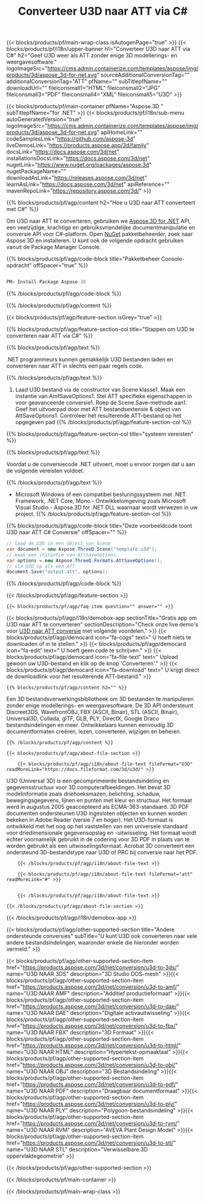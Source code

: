 ﻿---
title: Converteer U3D naar ATT via C# 
url: /nl/net/conversion/u3d-to-att/ 
description: Voorbeeldcode voor conversie van U3D naar ATT C#. Gebruik API voorbeeldcode voor batch U3D-bestanden naar ATT-conversie binnen VB.NET, Asp.NET of een op .NET gebaseerde applicatie.
---
{{< blocks/products/pf/main-wrap-class isAutogenPage="true" >}}
{{< blocks/products/pf/i18n/upper-banner h1="Converteer U3D naar ATT via C#" h2="Geef U3D weer als ATT zonder enige 3D modellerings- en weergavesoftware." logoImageSrc="https://cms.admin.containerize.com/templates/aspose/img/products/3d/aspose_3d-for-net.svg" sourceAdditionalConversionTag="" additionalConversionTag="ATT" pfName="" subTitlepfName="" downloadUrl="" fileiconsmall1="HTML" fileiconsmall2="JPG" fileiconsmall3="PDF" fileiconsmall4="XML" fileiconsmall5="U3D" >}}

{{< blocks/products/pf/main-container pfName="Aspose.3D " subTitlepfName="for .NET" >}}
{{< blocks/products/pf/i18n/sub-menu autoGeneratedVersion="true" logoImageSrc="https://cms.admin.containerize.com/templates/aspose/img/products/3d/aspose_3d-for-net.svg" apiHomeLink="" codeSamplesLink="https://github.com/aspose-3d" liveDemosLink="https://products.aspose.app/3d/family" docsLink="https://docs.aspose.com/3d/net" installationsDocsLink="https://docs.aspose.com/3d/net" nugetLink="https://www.nuget.org/packages/aspose.3d" nugetPackageName="" downloadAsLink="https://releases.aspose.com/3d/net" learnAsLink="https://docs.aspose.com/3d/net" apiReference="" mavenRepoLink="https://repository.aspose.com/3d/" >}}

{{% blocks/products/pf/agp/content h2="Hoe u U3D naar ATT converteert met C#" %}}

 Om U3D naar ATT te converteren, gebruiken we
 [Aspose.3D for .NET](https://products.aspose.com/3d/net) 
 API, een veelzijdige, krachtige en gebruiksvriendelijke documentmanipulatie en conversie API voor C#-platform. Open
 [NuGet](https://www.nuget.org/packages/aspose.3d) 
 pakketbeheerder, zoek naar
 Aspose.3D 
 en installeren. U kunt ook de volgende opdracht gebruiken vanuit de Package Manager Console.

{{% blocks/products/pf/agp/code-block title="Pakketbeheer Console-opdracht" offSpacer="true" %}}

```cs

PM> Install-Package Aspose.3D


```

{{% /blocks/products/pf/agp/code-block %}}

{{% /blocks/products/pf/agp/content %}}

{{< blocks/products/pf/agp/feature-section isGrey="true" >}}

{{% blocks/products/pf/agp/feature-section-col title="Stappen om U3D te converteren naar ATT via C#" %}}

{{% blocks/products/pf/agp/text %}}

 .NET programmeurs kunnen gemakkelijk U3D bestanden laden en converteren naar ATT in slechts een paar regels code.

{{% /blocks/products/pf/agp/text %}}

1. Laad U3D bestand via de constructor van Scene klasse1. Maak een instantie van AmfSaveOptions1. Stel ATT specifieke eigenschappen in voor geavanceerde conversie1. Roep de Scene.Save-methode aan1. Geef het uitvoerpad door met ATT bestandsextensie & object van AttSaveOptions1. Controleer het resulterende ATT-bestand op het opgegeven pad
{{% /blocks/products/pf/agp/feature-section-col %}}

{{% blocks/products/pf/agp/feature-section-col title="systeem vereisten" %}}

{{% blocks/products/pf/agp/text %}}

 Voordat u de conversiecode .NET uitvoert, moet u ervoor zorgen dat u aan de volgende vereisten voldoet.

{{% /blocks/products/pf/agp/text %}}

- Microsoft Windows of een compatibel besturingssysteem met .NET Framework, .NET Core, Mono.- Ontwikkelomgeving zoals Microsoft Visual Studio.- Aspose.3D for .NET DLL waarnaar wordt verwezen in uw project.
{{% /blocks/products/pf/agp/feature-section-col %}}

{{% blocks/products/pf/agp/code-block title="Deze voorbeeldcode toont U3D naar ATT C# Conversie" offSpacer="" %}}

```cs
// laad de U3D in een object van Scene 
var document = new Aspose.ThreeD.Scene("template.u3d");
// maak een instantie van AttSaveOptions 
var options = new Aspose.ThreeD.Formats.AttSaveOptions();
// sla U3D op als een ATT 
document.Save("output.att", options); 


```

{{% /blocks/products/pf/agp/code-block %}}

{{< /blocks/products/pf/agp/feature-section >}}

    {{< blocks/products/pf/agp/faq-item question="" answer="" >}}
 

<!-- aboutfile Starts -->

{{< blocks/products/pf/agp/i18n/demobox-app sectionTitle="Gratis app om U3D naar ATT te converteren" sectionDescription="Check onze live demo\'s voor [U3D naar ATT conversie](https://products.aspose.app/3d/conversion/u3d-to-att) met volgende voordelen." >}}
        {{< blocks/products/pf/agp/democard icon="fa-cogs" text=" U hoeft niets te downloaden of in te stellen." >}}
        {{< blocks/products/pf/agp/democard icon="fa-edit" text=" U hoeft geen code te schrijven." >}}
        {{< blocks/products/pf/agp/democard icon="fa-file-text" text=" Upload gewoon uw U3D-bestand en klik op de knop \'Converteren\'." >}}
        {{< blocks/products/pf/agp/democard icon="fa-download" text=" U krijgt direct de downloadlink voor het resulterende ATT-bestand." >}}

    {{% blocks/products/pf/agp/content h2="" %}}

 Een 3D bestandsverwerkingsbibliotheek om 3D bestanden te manipuleren zonder enige modellerings- en weergavesoftware. De 3D API ondersteunt Discreet3DS, WavefrontOBJ, FBX (ASCII, Binair), STL (ASCII, Binair), Universal3D, Collada, glTF, GLB, PLY, DirectX, Google Draco bestandsindelingen en meer. Ontwikkelaars kunnen eenvoudig 3D documentformaten creëren, lezen, converteren, wijzigen en beheren.



    {{% /blocks/products/pf/agp/content %}}

    {{< blocks/products/pf/agp/about-file-section >}}

        {{< blocks/products/pf/agp/i18n/about-file-text fileFormat="U3D" readMoreLink="https://docs.fileformat.com/3d/u3d/" >}}
U3D (Universal 3D) is een gecomprimeerde bestandsindeling en gegevensstructuur voor 3D computerafbeeldingen. Het bevat 3D modelinformatie zoals driehoeksmazen, belichting, schaduw, bewegingsgegevens, lijnen en punten met kleur en structuur. Het formaat werd in augustus 2005 geaccepteerd als ECMA-363-standaard. 3D PDF documenten ondersteunen U3D ingesloten objecten en kunnen worden bekeken in Adobe Reader (versie 7 en hoger). Het U3D-formaat is ontwikkeld met het oog op het vaststellen van een universele standaard voor driedimensionale gegevensopslag en -uitwisseling. Het formaat wordt echter voornamelijk gebruikt in de codering voor 3D PDF in plaats van te worden gebruikt als een uitwisselingsformaat. Acrobat 3D converteert een ondersteund 3D-bestandstype naar U3D of PRC bij conversie naar het PDF.

        {{< /blocks/products/pf/agp/i18n/about-file-text >}}

        {{< blocks/products/pf/agp/i18n/about-file-text fileFormat="att" readMoreLink="#" >}}


        {{< /blocks/products/pf/agp/i18n/about-file-text >}}

    {{< /blocks/products/pf/agp/about-file-section >}}

{{< /blocks/products/pf/agp/i18n/demobox-app >}}

<!-- aboutfile Ends -->

{{< blocks/products/pf/agp/other-supported-section title="Andere ondersteunde conversies" subTitle="U kunt U3D ook converteren naar vele andere bestandsindelingen, waaronder enkele die hieronder worden vermeld." >}}

{{< blocks/products/pf/agp/other-supported-section-item href="https://products.aspose.com/3d/net/conversion/u3d-to-3ds/" name="U3D NAAR 3DS" description="3D Studio DOS-mesh" >}}{{< blocks/products/pf/agp/other-supported-section-item href="https://products.aspose.com/3d/net/conversion/u3d-to-amf/" name="U3D NAAR AMF" description="Additief productieformaat" >}}{{< blocks/products/pf/agp/other-supported-section-item href="https://products.aspose.com/3d/net/conversion/u3d-to-dae/" name="U3D NAAR DAE" description="Digitale activauitwisseling" >}}{{< blocks/products/pf/agp/other-supported-section-item href="https://products.aspose.com/3d/net/conversion/u3d-to-fbx/" name="U3D NAAR FBX" description="3D Formaat" >}}{{< blocks/products/pf/agp/other-supported-section-item href="https://products.aspose.com/3d/net/conversion/u3d-to-html/" name="U3D NAAR HTML" description="Hypertekst-opmaaktaal" >}}{{< blocks/products/pf/agp/other-supported-section-item href="https://products.aspose.com/3d/net/conversion/u3d-to-obj/" name="U3D NAAR OBJ" description="3D Bestandsindeling" >}}{{< blocks/products/pf/agp/other-supported-section-item href="https://products.aspose.com/3d/net/conversion/u3d-to-pdf/" name="U3D NAAR PDF" description="Draagbaar documentformaat" >}}{{< blocks/products/pf/agp/other-supported-section-item href="https://products.aspose.com/3d/net/conversion/u3d-to-ply/" name="U3D NAAR PLY" description="Polygoon-bestandsindeling" >}}{{< blocks/products/pf/agp/other-supported-section-item href="https://products.aspose.com/3d/net/conversion/u3d-to-rvm/" name="U3D NAAR RVM" description="AVEVA Plant Design Model" >}}{{< blocks/products/pf/agp/other-supported-section-item href="https://products.aspose.com/3d/net/conversion/u3d-to-stl/" name="U3D NAAR STL" description="Verwisselbare 3D oppervlaktegeometrie" >}}

{{< /blocks/products/pf/agp/other-supported-section >}}

{{< /blocks/products/pf/main-container >}}
    
{{< /blocks/products/pf/main-wrap-class >}}